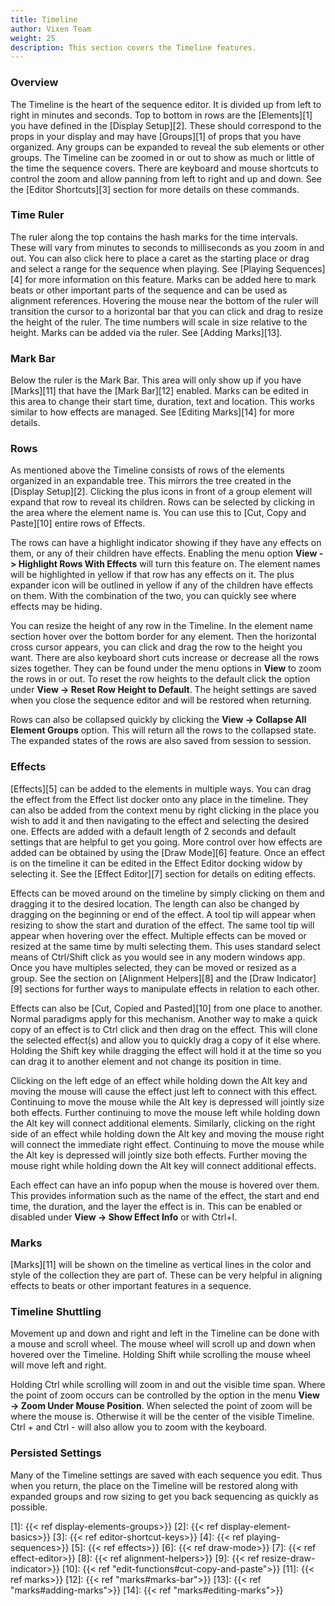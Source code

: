 ```yaml
---
title: Timeline
author: Vixen Team
weight: 25
description: This section covers the Timeline features.
---
```


### Overview

The Timeline is the heart of the sequence editor. It is divided up from left to right in minutes and seconds. Top to bottom in rows are the [Elements][1] you have defined in the [Display Setup][2]. These should correspond to the props in your display and may have [Groups][1] of props that you have organized. Any groups can be expanded to reveal the sub elements or other groups. The Timeline can be zoomed in or out to show as much or little of the time the sequence covers. There are keyboard and mouse shortcuts to control the zoom and allow panning from left to right and up and down. See the [Editor Shortcuts][3] section for more details on these commands.

### Time Ruler

The ruler along the top contains the hash marks for the time intervals. These will vary from minutes to seconds to milliseconds as you zoom in and out. You can also click here to place a caret as the starting place or drag and select a range for the sequence when playing. See [Playing Sequences][4] for more information on this feature. Marks can be added here to mark beats or other important parts of the sequence and can be used as alignment references. Hovering the mouse near the bottom of the ruler will transition the cursor to a horizontal bar that you can click and drag to resize the height of the ruler. The time numbers will scale in size relative to the height. Marks can be added via the ruler. See [Adding Marks][13].

### Mark Bar

Below the ruler is the Mark Bar. This area will only show up if you have [Marks][11] that have the [Mark Bar][12] enabled. Marks can be edited in this area to change their start time, duration, text and location. This works similar to how effects are managed. See [Editing Marks][14] for more details.

### Rows

As mentioned above the Timeline consists of rows of the elements organized in an expandable tree. This mirrors the tree created in the [Display Setup][2]. Clicking the plus icons in front of a group element will expand that row to reveal its children. Rows can be selected by clicking in the area where the element name is. You can use this to [Cut, Copy and Paste][10] entire rows of Effects.

The rows can have a highlight indicator showing if they have any effects on them, or any of their children have effects. Enabling the menu option **View -> Highlight Rows With Effects** will turn this feature on. The element names will be highlighted in yellow if that row has any effects on it. The plus expander icon will be outlined in yellow if any of the children have effects on them. With the combination of the two, you can quickly see where effects may be hiding.

You can resize the height of any row in the Timeline. In the element name section hover over the bottom border for any element. Then the horizontal cross cursor appears, you can click and drag the row to the height you want. There are also keyboard short cuts increase or decrease all the rows sizes together. They can be found under the menu options in **View** to zoom the rows in or out. To reset the row heights to the default click the option under **View -> Reset Row Height to Default**. The height settings are saved when you close the sequence editor and will be restored when returning. 

Rows can also be collapsed quickly by clicking the **View -> Collapse All Element Groups** option. This will return all the rows to the collapsed state. The expanded states of the rows are also saved from session to session.

### Effects

[Effects][5] can be added to the elements in multiple ways. You can drag the effect from the Effect list docker onto any place in the timeline. They can also be added from the context menu by right clicking in the place you wish to add it and then navigating to the effect and selecting the desired one. Effects are added with a default length of 2 seconds and default settings that are helpful to get you going. More control over how effects are added can be obtained by using the [Draw Mode][6] feature. Once an effect is on the timeline it can be edited in the Effect Editor docking widow by selecting it. See the [Effect Editor][7] section for details on editing effects.

Effects can be moved around on the timeline by simply clicking on them and dragging it to the desired location. The length can also be changed by dragging on the beginning or end of the effect. A tool tip will appear when resizing to show the start and duration of the effect. The same tool tip will appear when hovering over the effect. Multiple effects can be moved or resized at the same time by multi selecting them. This uses standard select means of Ctrl/Shift click as you would see in any modern windows app. Once you have multiples selected, they can be moved or resized as a group. See the section on [Alignment Helpers][8] and the [Draw Indicator][9] sections for further ways to manipulate effects in relation to each other.

Effects can also be [Cut, Copied and Pasted][10] from one place to another. Normal paradigms apply for this mechanism. Another way to make a quick copy of an effect is to Ctrl click and then drag on the effect. This will clone the selected effect(s) and allow you to quickly drag a copy of it else where. Holding the Shift key while dragging the effect will hold it at the time so you can drag it to another element and not change its position in time.

Clicking on the left edge of an effect while holding down the Alt key and moving the mouse will cause the effect just left to connect with this effect. Continuing to move the mouse while the Alt key is depressed will jointly size both effects.  Further continuing to move the mouse left while holding down the Alt key will connect additional elements. Similarly, clicking on the right side of an effect while holding down the Alt key and moving the mouse right will connect the immediate right effect. Continuing to move the mouse while the Alt key is depressed will jointly size both effects. Further moving the mouse right while holding down the Alt key will connect additional effects.

Each effect can have an info popup when the mouse is hovered over them. This provides information such as the name of the effect, the start and end time, the duration, and the layer the effect is in. This can be enabled or disabled under **View -> Show Effect Info** or with Ctrl+I.

### Marks

[Marks][11] will be shown on the timeline as vertical lines in the color and style of the collection they are part of. These can be very helpful in aligning effects to beats or other important features in a sequence.

### Timeline Shuttling

Movement up and down and right and left in the Timeline can be done with a mouse and scroll wheel. The mouse wheel will scroll up and down when hovered over the Timeline. Holding Shift while scrolling the mouse wheel will move left and right.  

Holding Ctrl while scrolling will zoom in and out the visible time span. Where the point of zoom occurs can be controlled by the option in the menu **View -> Zoom Under Mouse Position**. When selected the point of zoom will be where the mouse is. Otherwise it will be the center of the visible Timeline. Ctrl + and Ctrl - will also allow you to zoom with the keyboard.

### Persisted Settings

Many of the Timeline settings are saved with each sequence you edit. Thus when you return, the place on the Timeline will be restored along with expanded groups and row sizing to get you back sequencing as quickly as possible.

 [1]: {{< ref display-elements-groups>}}
 [2]: {{< ref display-element-basics>}}
 [3]: {{< ref editor-shortcut-keys>}}
 [4]: {{< ref playing-sequences>}}
 [5]: {{< ref effects>}}
 [6]: {{< ref draw-mode>}}
 [7]: {{< ref effect-editor>}}
 [8]: {{< ref alignment-helpers>}}
 [9]: {{< ref resize-draw-indicator>}}
 [10]: {{< ref "edit-functions#cut-copy-and-paste">}}
 [11]: {{< ref marks>}}
 [12]: {{< ref "marks#marks-bar">}}
 [13]: {{< ref "marks#adding-marks">}}
 [14]: {{< ref "marks#editing-marks">}}
